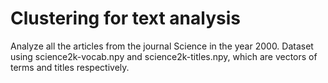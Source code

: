 # Clustering for text analysis
Analyze all the articles from the journal Science in the year 2000. Dataset using science2k-vocab.npy and science2k-titles.npy, which are vectors of terms and titles respectively.
